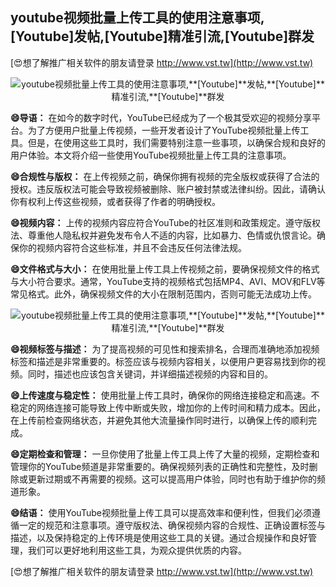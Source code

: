 ## **youtube视频批量上传工具的使用注意事项,**[Youtube]**发帖,**[Youtube]**精准引流,**[Youtube]**群发**

[😍想了解推广相关软件的朋友请登录 http://www.vst.tw](http://www.vst.tw)

 <center><img src="https://vst.tw/MP4/tuiguang/png/6.png" alt="youtube视频批量上传工具的使用注意事项,**[Youtube]**发帖,**[Youtube]**精准引流,**[Youtube]**群发"></center>

**😄导语：**
在如今的数字时代，YouTube已经成为了一个极其受欢迎的视频分享平台。为了方便用户批量上传视频，一些开发者设计了YouTube视频批量上传工具。但是，在使用这些工具时，我们需要特别注意一些事项，以确保合规和良好的用户体验。本文将介绍一些使用YouTube视频批量上传工具的注意事项。

**😄合规性与版权：**
在上传视频之前，确保你拥有视频的完全版权或获得了合法的授权。违反版权法可能会导致视频被删除、账户被封禁或法律纠纷。因此，请确认你有权利上传这些视频，或者获得了作者的明确授权。

**😄视频内容：**
上传的视频内容应符合YouTube的社区准则和政策规定。遵守版权法、尊重他人隐私权并避免发布令人不适的内容，比如暴力、色情或仇恨言论。确保你的视频内容符合这些标准，并且不会违反任何法律法规。

**😄文件格式与大小：**
在使用批量上传工具上传视频之前，要确保视频文件的格式与大小符合要求。通常，YouTube支持的视频格式包括MP4、AVI、MOV和FLV等常见格式。此外，确保视频文件的大小在限制范围内，否则可能无法成功上传。

 <center><img src="https://vst.tw/MP4/tuiguang/png/3.png" alt="youtube视频批量上传工具的使用注意事项,**[Youtube]**发帖,**[Youtube]**精准引流,**[Youtube]**群发"></center>

**😄视频标签与描述：**
为了提高视频的可见性和搜索排名，合理而准确地添加视频标签和描述是非常重要的。标签应该与视频内容相关，以便用户更容易找到你的视频。同时，描述也应该包含关键词，并详细描述视频的内容和目的。

**😄上传速度与稳定性：**
使用批量上传工具时，确保你的网络连接稳定和高速。不稳定的网络连接可能导致上传中断或失败，增加你的上传时间和精力成本。因此，在上传前检查网络状态，并避免其他大流量操作同时进行，以确保上传的顺利完成。

**😄定期检查和管理：**
一旦你使用了批量上传工具上传了大量的视频，定期检查和管理你的YouTube频道是非常重要的。确保视频列表的正确性和完整性，及时删除或更新过期或不再需要的视频。这可以提高用户体验，同时也有助于维护你的频道形象。

**😄结语：**
使用YouTube视频批量上传工具可以提高效率和便利性，但我们必须遵循一定的规范和注意事项。遵守版权法、确保视频内容的合规性、正确设置标签与描述，以及保持稳定的上传环境是使用这些工具的关键。通过合规操作和良好管理，我们可以更好地利用这些工具，为观众提供优质的内容。

[😍想了解推广相关软件的朋友请登录 http://www.vst.tw](http://www.vst.tw)



